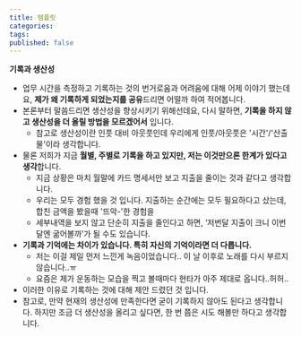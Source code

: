```yaml
---
title: 템플릿
categories: 
tags: 
published: false
---
```

**기록과 생산성**

- 업무 시간을 측정하고 기록하는 것의 번거로움과 어려움에 대해 어제 이야기 했는데요, **제가 왜 기록하게 되었는지를 공유**드리면 어떨까 하여 적어봅니다.
- 본론부터 말씀드리면 생산성을 향상시키기 위해선데요, 다시 말하면, **기록을 하지 않고 생산성을 더 올릴 방법을 모르겠어서** 입니다.
    - 참고로 생산성이란 인풋 대비 아웃풋인데 우리에게 인풋/아웃풋은 '시간'/'산출물'이라 생각합니다.
- 물론 저희가 지금 **월별, 주별로 기록을 하고 있지만, 저는 이것만으론 한계가 있다고 생각**합니다.
    - 지금 상황은 마치 월말에 카드 명세서만 보고 지출을 줄이는 것과 같다고 생각합니다.
    - 우리는 모두 경험 했을 것 입니다. 지출하는 순간에는 모두 필요하다고 샀는데, 합친 금액을 봤을때 '뜨악-'한 경험을
    - 세부내역을 보지 않고 단순히 지출을 줄인다고 하면, ‘저번달 지출이 크니 이번달엔 굶어볼까’가 될 수도 있습니다.
- **기록과 기억에는 차이가 있습니다. 특히 자신의 기억이라면 더 다릅니다.**
    - 저는 이걸 제일 먼저 느낀게 녹음이었습니다.. 이 날 이후로 노래를 다시 부르지 않습니다..ㅠ
    - 요즘은 제가 운동하는 모습을 찍고 볼때마다 현타가 아주 제대로 옵니다..허허..
- 이러한 이유로 기록하는 것에 대해 제안 드렸던 것 입니다.
- 참고로, 만약 현재의 생산성에 만족한다면 굳이 기록하지 않아도 된다고 생각합니다. 하지만 조금 더 생산성을 올리고 싶다면, 한 번 쯤은 시도 해볼만 하다고 생각합니다.
